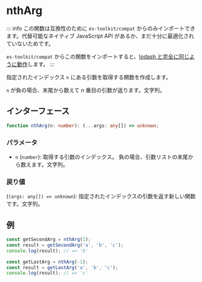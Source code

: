 # nthArg

::: info
この関数は互換性のために `es-toolkit/compat` からのみインポートできます。代替可能なネイティブ JavaScript API があるか、まだ十分に最適化されていないためです。

`es-toolkit/compat` からこの関数をインポートすると、[lodash と完全に同じように動作](../../../compatibility.md)します。
:::

指定されたインデックス `n` にある引数を取得する関数を作成します。

`n` が負の場合、末尾から数えて n 番目の引数が返ります。文字列。

## インターフェース

```typescript
function nthArg(n: number): (...args: any[]) => unknown;
```

### パラメータ

- `n` (`number`): 取得する引数のインデックス。
負の場合、引数リストの末尾から数えます。文字列。

### 戻り値

(`(args: any[]) => unknown`): 指定されたインデックスの引数を返す新しい関数です。文字列。

## 例

```typescript
const getSecondArg = nthArg(1);
const result = getSecondArg('a', 'b', 'c');
console.log(result); // => 'b'

const getLastArg = nthArg(-1);
const result = getLastArg('a', 'b', 'c');
console.log(result); // => 'c'
```